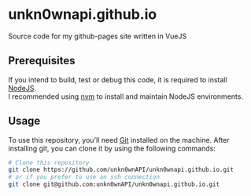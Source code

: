 # unkn0wnapi.github.io

Source code for my github-pages site written in VueJS

## Prerequisites

If you intend to build, test or debug this code, it is required to install [NodeJS](https://nodejs.org/en).  
I recommended using [nvm](https://github.com/nvm-sh/nvm) to install and maintain NodeJS environments.

## Usage

To use this repository, you'll need [Git](https://git-scm.com/) installed on the machine. After installing git, you can clone it by using the following commands:

```bash
# Clone this repository
git clone https://github.com/unkn0wnAPI/unkn0wnapi.github.io.git
# or if you prefer to use an ssh connection
git clone git@github.com:unkn0wnAPI/unkn0wnapi.github.io.git
```
